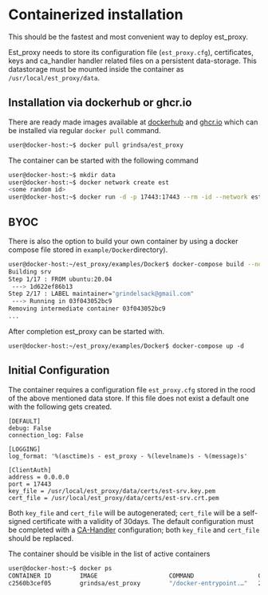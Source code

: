 <!-- markdownlint-disable  MD013 -->
<!-- wiki-title Containerized installation using apache2 or nginx as webserver and wsgi or django -->
# Containerized installation

This should be the fastest and most convenient way to deploy est_proxy.

Est_proxy needs to store its configuration file (`est_proxy.cfg`), certificates, keys and ca_handler handler related files on a persistent data-storage. This datastorage must be mounted inside the container as `/usr/local/est_proxy/data`.

## Installation via dockerhub or ghcr.io

There are ready made images available at [dockerhub](https://hub.docker.com/repository/docker/grindsa/est_proxy) and [ghcr.io](https://github.com/users/grindsa/packages/container/package/est_proxy) which can be installed via regular `docker pull` command.

```bash
user@docker-host:~$ docker pull grindsa/est_proxy
```

The container can be started with the following command

```bash
user@docker-host:~$ mkdir data
user@docker-host:~$ docker network create est
<some random id>
user@docker-host:~$ docker run -d -p 17443:17443 --rm -id --network est --name=est-proxy -v "$(pwd)/data":/usr/local/est_proxy/data/ est_proxy
```

## BYOC

There is also the option to build your own container by using a docker compose file stored in `example/Docker`directory).

```bash
user@docker-host:~/est_proxy/examples/Docker$ docker-compose build --no-cache
Building srv
Step 1/17 : FROM ubuntu:20.04
 ---> 1d622ef86b13
Step 2/17 : LABEL maintainer="grindelsack@gmail.com"
 ---> Running in 03f043052bc9
Removing intermediate container 03f043052bc9
...
```

After completion est_proxy can be started with.

`user@docker-host:~/est_proxy/examples/Docker$ docker-compose up -d`

## Initial Configuration

The container requires a configuration file `est_proxy.cfg` stored in the rood of the above mentioned data store. If this file does not exist a default one with the following gets created.

```config
[DEFAULT]
debug: False
connection_log: False

[LOGGING]
log_format: '%(asctime)s - est_proxy - %(levelname)s - %(message)s'

[ClientAuth]
address = 0.0.0.0
port = 17443
key_file = /usr/local/est_proxy/data/certs/est-srv.key.pem
cert_file = /usr/local/est_proxy/data/certs/est-srv.crt.pem
```

Both `key_file` and `cert_file` will be autogenerated; `cert_file` will be a self-signed certificate with a validity of 30days. The default configuration must be completed with a [CA-Handler](ca_handler.md) configuration; both `key_file` and `cert_file` should be replaced.

The container should be visible in the list of active containers

```bash
user@docker-host:~$ docker ps
CONTAINER ID        IMAGE                    COMMAND                  CREATED             STATUS              PORTS                                            NAMES
c2560b3cef05        grindsa/est_proxy        "/docker-entrypoint.…"   24 minutes ago      Up 23 minutes       0.0.0.0:17443->17443/tcp                         est-proxy
```
